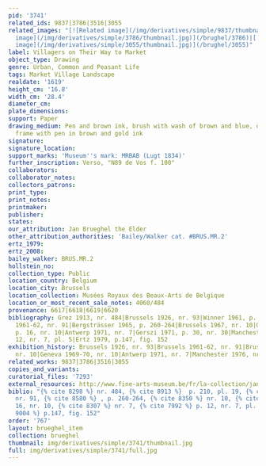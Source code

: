```yaml
---
pid: '3741'
related_ids: 9837|3786|3516|3055
related_images: "[![Related image](/img/derivatives/simple/9837/thumbnail.jpg)](/brughel/9837)|[![Related
  image](/img/derivatives/simple/3786/thumbnail.jpg)](/brughel/3786)|[![Related image](/img/derivatives/simple/3516/thumbnail.jpg)](/brughel/3516)|[![Related
  image](/img/derivatives/simple/3055/thumbnail.jpg)](/brughel/3055)"
label: Villagers on Their Way to Market
object_type: Drawing
genre: Urban, Common and Peasant Life
tags: Market Village Landscape
realdate: '1619'
height_cm: '16.8'
width_cm: '28.4'
diameter_cm: 
plate_dimensions: 
support: Paper
drawing_medium: Pen and brown ink, brush with wash of brown and blue, double lined
  frame with pen in brown and gold ink
signature: 
signature_location: 
support_marks: 'Museum''s mark: MRBAB (Lugt 1834)'
further_inscription: Verso, "N89 de Vos f. 100"
collaborators: 
collaborator_notes: 
collectors_patrons: 
print_type: 
print_notes: 
printmaker: 
publisher: 
states: 
our_attribution: Jan Brueghel the Elder
other_attribution_authorities: 'Bailey/Walker cat. #BRUS.MR.2'
ertz_1979: 
ertz_2008: 
bailey_walker: BRUS.MR.2
hollstein_no: 
collection_type: Public
location_country: Belgium
location_city: Brussels
location_collection: Musées Royaux des Beaux-Arts de Belgique
location_or_most_recent_sale_notes: 4060/484
provenance: 6617|6618|6619|6620
bibliography: Grez 1913, nr. 484|Brussels 1926, nr. 93|Winner 1961, p. 210, pl. 19|Brussels
  1961-62, nr. 91|Bergsträsser 1965, p. 260-264|Brussels 1967, nr. 10|Geneva 1969-70,
  p. 16, nr. 10|Antwerp 1971, nr. 7|Gerszi 1971, p. 30, nr. 30|Manchester 1976, p.
  12, nr. 7, pl. 5|Ertz 1979, p.147, fig. 152
exhibition_history: Brussels 1926, nr. 93|Brussels 1961-62, nr. 91|Brussels 1967,
  nr. 10|Geneva 1969-70, nr. 10|Antwerp 1971, nr. 7|Manchester 1976, nr. 7
related_works: 9837|3786|3516|3055
copies_and_variants: 
curatorial_files: '7293'
external_resources: http://www.fine-arts-museum.be/fr/la-collection/jan-i-brueghel-villageois-se-rendant-au-marche?letter=b&artist=breughel-jan-i-1
biblio: "{% cite 8298 %} nr. 484, {% cite 8913 %}  p. 210, pl. 19, {% cite 8267 %}
  nr. 91, {% cite 8580 %} , p. 260-264, {% cite 8350 %} nr. 10, {% cite 8345 %} p.
  16, nr. 10, {% cite 8307 %} nr. 7, {% cite 7992 %} p. 12, nr. 7, pl. 5, {% cite
  9004 %} p.147, fig. 152"
order: '767'
layout: brueghel_item
collection: brueghel
thumbnail: img/derivatives/simple/3741/thumbnail.jpg
full: img/derivatives/simple/3741/full.jpg
---
```

